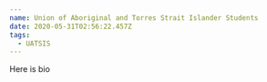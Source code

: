 ```yaml
---
name: Union of Aboriginal and Torres Strait Islander Students
date: 2020-05-31T02:56:22.457Z
tags:
  - UATSIS
---
```

Here is bio